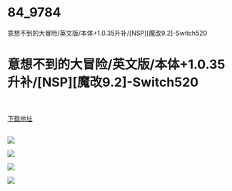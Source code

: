 # 84_9784
意想不到的大冒险/英文版/本体+1.0.35升补/[NSP][魔改9.2]-Switch520
# 意想不到的大冒险/英文版/本体+1.0.35升补/[NSP][魔改9.2]-Switch520
 <br/></br>
[下载地址](https://www.switch520.cc/article/9784 "下载地址")
<br/></br>

<p><span style="color: #ffffff;"><strong><img src="https://www.switch520.cc/muke_img/upload_art_editor_20210221-1_bbbb7a59b60bea3ada038455edcee353.jpg"></strong></span></p>
<p><span style="color: #ffffff;"><strong><img src="https://www.switch520.cc/muke_img/upload_art_editor_20210221-1_e55b43360d5474a800cfacdd09ceef7a.jpg"></strong></span></p>
<p><span style="color: #ffffff;"><strong><img src="https://www.switch520.cc/muke_img/upload_art_editor_20210221-1_1d9874f46f832aafb61af204dbbab62f.jpg"></strong></span></p>
<p><span style="color: #ffffff;"><strong><img src="https://www.switch520.cc/muke_img/upload_art_editor_20210221-1_4fac4d6e9c6f163547b09e661d4770cf.jpg"></strong></span></p>
<p>&nbsp;</p>
<p><span style="color: #ffffff;"><strong>&nbsp;</strong></span></p>
